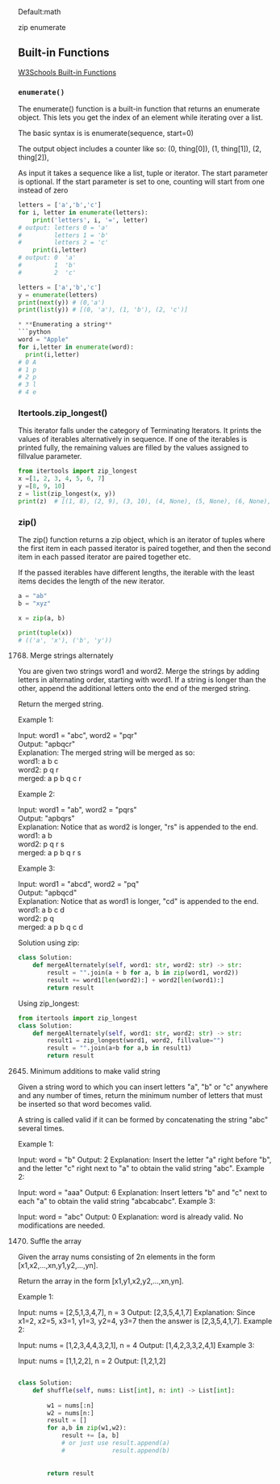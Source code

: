 Default:math

zip
enumerate

## Built-in Functions 
[W3Schools Built-in Functions](https://www.w3schools.com/python/python_ref_functions.asp)

### `enumerate()`
The enumerate() function is a built-in function that returns an enumerate object. This lets you get the index of an element while iterating over a list.

The basic syntax is is enumerate(sequence, start=0)

The output object includes a counter like so: (0, thing[0]), (1, thing[1]), (2, thing[2]),

As input it takes a sequence like a list, tuple or iterator. The start parameter is optional.
If the start parameter is set to one, counting will start from one instead of zero

```python
letters = ['a','b','c']
for i, letter in enumerate(letters):
    print('letters', i, '=', letter)
# output: letters 0 = 'a'
#         letters 1 = 'b'
#         letters 2 = 'c'
    print(i,letter)
# output: 0  'a'
#         1  'b'
#         2  'c'

```
```python
letters = ['a','b','c']
y = enumerate(letters)
print(next(y)) # (0,'a')
print(list(y)) # [(0, 'a'), (1, 'b'), (2, 'c')]

* **Enumerating a string**
```python
word = "Apple"
for i,letter in enumerate(word):
  print(i,letter)
# 0 A
# 1 p
# 2 p
# 3 l
# 4 e
```


### Itertools.zip_longest() 

This iterator falls under the category of Terminating Iterators. It prints the values of iterables alternatively in sequence. If one of the iterables is printed fully, the remaining values are filled by the values assigned to fillvalue parameter.

```python
from itertools import zip_longest   
x =[1, 2, 3, 4, 5, 6, 7]   
y =[8, 9, 10]   
z = list(zip_longest(x, y))   
print(z)  # [(1, 8), (2, 9), (3, 10), (4, None), (5, None), (6, None), (7, None)]
```

### zip()

The zip() function returns a zip object, which is an iterator of tuples where the first item in each passed iterator is paired together, and then the second item in each passed iterator are paired together etc.

If the passed iterables have different lengths, the iterable with the least items decides the length of the new iterator.


```python
a = "ab"
b = "xyz"

x = zip(a, b)

print(tuple(x))
# (('a', 'x'), ('b', 'y'))
```

1768. Merge strings alternately

You are given two strings word1 and word2. Merge the strings by adding letters in alternating order, starting with word1. If a string is longer than the other, append the additional letters onto the end of the merged string.

Return the merged string.

Example 1:

Input: word1 = "abc", word2 = "pqr"  
Output: "apbqcr"  
Explanation: The merged string will be merged as so:  
word1:  a   b   c  
word2:    p   q   r  
merged: a p b q c r  

Example 2:

Input: word1 = "ab", word2 = "pqrs"  
Output: "apbqrs"  
Explanation: Notice that as word2 is longer, "rs" is appended to the end.  
word1:  a   b  
word2:    p   q   r   s  
merged: a p b q   r   s  

Example 3:

Input: word1 = "abcd", word2 = "pq"  
Output: "apbqcd"  
Explanation: Notice that as word1 is longer, "cd" is appended to the end.  
word1:  a   b   c   d  
word2:    p   q   
merged: a p b q c   d  


Solution using zip:
```python
class Solution:
    def mergeAlternately(self, word1: str, word2: str) -> str:
        result = "".join(a + b for a, b in zip(word1, word2))
        result += word1[len(word2):] + word2[len(word1):]
        return result
```
Using zip_longest:

```python
from itertools import zip_longest
class Solution:
    def mergeAlternately(self, word1: str, word2: str) -> str:
        result1 = zip_longest(word1, word2, fillvalue="")
        result = "".join(a+b for a,b in result1)
        return result   

```


2645. Minimum additions to make valid string

Given a string word to which you can insert letters "a", "b" or "c" anywhere and any number of times, return the minimum number of letters that must be inserted so that word becomes valid.

A string is called valid if it can be formed by concatenating the string "abc" several times.


Example 1:

Input: word = "b"
Output: 2
Explanation: Insert the letter "a" right before "b", and the letter "c" right next to "a" to obtain the valid string "abc".
Example 2:

Input: word = "aaa"
Output: 6
Explanation: Insert letters "b" and "c" next to each "a" to obtain the valid string "abcabcabc".
Example 3:

Input: word = "abc"
Output: 0
Explanation: word is already valid. No modifications are needed. 




1470. Suffle the array

Given the array nums consisting of 2n elements in the form [x1,x2,...,xn,y1,y2,...,yn].

Return the array in the form [x1,y1,x2,y2,...,xn,yn].

 

Example 1:

Input: nums = [2,5,1,3,4,7], n = 3
Output: [2,3,5,4,1,7] 
Explanation: Since x1=2, x2=5, x3=1, y1=3, y2=4, y3=7 then the answer is [2,3,5,4,1,7].
Example 2:

Input: nums = [1,2,3,4,4,3,2,1], n = 4
Output: [1,4,2,3,3,2,4,1]
Example 3:

Input: nums = [1,1,2,2], n = 2
Output: [1,2,1,2]


```python

class Solution:
    def shuffle(self, nums: List[int], n: int) -> List[int]:
        
        w1 = nums[:n]
        w2 = nums[n:]
        result = []
        for a,b in zip(w1,w2):
            result += [a, b]
            # or just use result.append(a)
            #             result.append(b)
        
        
        return result
    
```

